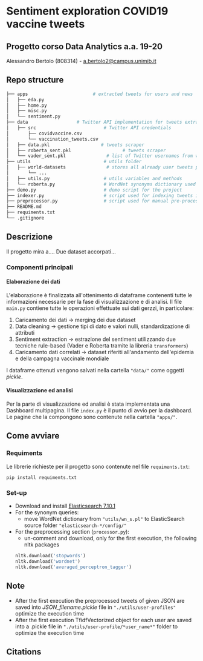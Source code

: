 # Sentiment exploration COVID19 vaccine tweets
## Progetto corso Data Analytics a.a. 19-20
Alessandro Bertolo (808314) - a.bertolo2@campus.unimib.it

## Repo structure

```bash
├── apps                        # extracted tweets for users and news
│   ├── eda.py
│   ├── home.py
│   ├── misc.py
│   └── sentiment.py
├── data                  # Twitter API implementation for tweets extraction
│   ├── src                         # Twitter API credentials
│       ├── covidvaccine.csv
│       └── vaccination_tweets.csv
│   ├── data.pkl                   # tweets scraper
│   ├── roberta_sent.pkl                   # tweets scraper
│   └── vader_sent.pkl               # list of Twitter usernames from wich extract tweets
├── utils                           # utils folder
│   ├── world-datasets               # stores all already user tweets pre-processed for personalization in pickle files
│       └── ...
│   ├── utils.py                    # utils variables and methods
│   └── roberta.py                  # WordNet synonyms dictionary used for synonyms queries in ElasticSearch
├── demo.py                         # demo script for the project
├── indexer.py                      # script used for indexing tweets in ElasticSearch
├── preprocessor.py                 # script used for manual pre-processing of tweets and query personalization phase
├── README.md
├── requiments.txt
└── .gitignore
```

## Descrizione
Il progetto mira a....
Due dataset accorpati...


### Componenti principali
#### Elaborazione dei dati
L'elaborazione è finalizzata all'ottenimento di dataframe contenenti tutte le informazioni necessarie per la fase di visualizzazione e di analisi.
Il file `main.py` contiene tutte le operazioni effettuate sui dati gerzzi, in particolare:
1. Caricamento dei dati -> merging dei due dataset
2. Data cleaning -> gestione tipi di dato e valori nulli, standardizazione di attributi
3. Sentiment extraction -> estrazione del sentiment utilizzando due tecniche rule-based (Vader e Roberta tramite la libreria `transformers`)
4. Caricamento dati correlati -> dataset riferiti all'andamento dell'epidemia e della campagna vaccinale mondiale

I dataframe ottenuti vengono salvati nella cartella `"data/"` come oggetti *pickle*.

#### Visualizzazione ed analisi
Per la parte di visualizzazione ed analisi è stata implementata una Dashboard multipagina. Il file `index.py` è il punto di avvio per la dashboard. Le pagine che la compongono sono contenute nella cartella `"apps/"`.


## Come avviare
### Requiments
Le librerie richieste per il progetto sono contenute nel file `requiments.txt`:
```
pip install requiments.txt
```

### Set-up
- Download and install [Elasticsearch 7.10.1](https://www.elastic.co/downloads/elasticsearch)
- For the synonym queries:
    - move WordNet dictionary from `"utils/wn_s.pl"` to ElasticSearch source folder `"elasticsearch-*/config/"`
- For the preprocessing section (`processor.py`):
    - un-comment and download, only for the first execution, the following nltk packages
    ```python
    nltk.download('stopwords')
    nltk.download('wordnet')
    nltk.download('averaged_perceptron_tagger')
    ```



## Note
- After the first execution the preprocessed tweets of given JSON are saved into *JSON_filename.pickle* file 
in `"./utils/user-profiles"` optimize the execution time
- After the first execution TfidfVectorized object for each user are saved into a .pickle file in 
`"./utils/user-profile/*user_name*"` folder to optimize the execution time


## Citations
